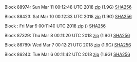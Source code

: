 Block 88974: Sun Mar 11 00:12:48 UTC 2018 [zip](https://dash-bootstrap.ams3.digitaloceanspaces.com/testnet/2018-03-11/bootstrap.dat.zip) (1.9G) [SHA256](https://dash-bootstrap.ams3.digitaloceanspaces.com/testnet/2018-03-11/sha256.txt)

Block 88423: Sat Mar 10 00:12:33 UTC 2018 [zip](https://dash-bootstrap.ams3.digitaloceanspaces.com/testnet/2018-03-10/bootstrap.dat.zip) (1.9G) [SHA256](https://dash-bootstrap.ams3.digitaloceanspaces.com/testnet/2018-03-10/sha256.txt)

Block : Fri Mar  9 00:11:40 UTC 2018 [zip](https://dash-bootstrap.ams3.digitaloceanspaces.com/testnet/2018-03-09/bootstrap.dat.zip) () [SHA256](https://dash-bootstrap.ams3.digitaloceanspaces.com/testnet/2018-03-09/sha256.txt)

Block 87329: Thu Mar  8 00:11:20 UTC 2018 [zip](https://dash-bootstrap.ams3.digitaloceanspaces.com/testnet/2018-03-08/bootstrap.dat.zip) (1.9G) [SHA256](https://dash-bootstrap.ams3.digitaloceanspaces.com/testnet/2018-03-08/sha256.txt)

Block 86789: Wed Mar  7 00:12:21 UTC 2018 [zip](https://dash-bootstrap.ams3.digitaloceanspaces.com/testnet/2018-03-07/bootstrap.dat.zip) (1.9G) [SHA256](https://dash-bootstrap.ams3.digitaloceanspaces.com/testnet/2018-03-07/sha256.txt)

Block 86240: Tue Mar  6 00:11:42 UTC 2018 [zip](https://dash-bootstrap.ams3.digitaloceanspaces.com/testnet/2018-03-06/bootstrap.dat.zip) (1.9G) [SHA256](https://dash-bootstrap.ams3.digitaloceanspaces.com/testnet/2018-03-06/sha256.txt)
